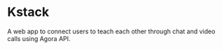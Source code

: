 # Kstack

A web app to connect users to teach each other through chat and video calls using Agora API.

